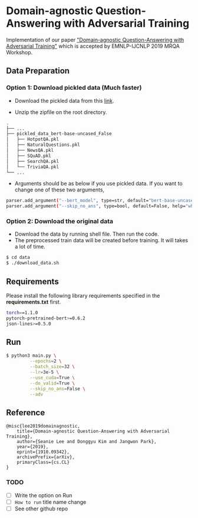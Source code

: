 # Domain-agnostic Question-Answering with Adversarial Training

Implementation of our paper ["Domain-agnostic Question-Answering with Adversarial Training"](https://arxiv.org/abs/1910.09342) which is accepted by EMNLP-IJCNLP 2019 MRQA Workshop.

## Data Preparation

### Option 1: Download pickled data (Much faster)

- Download the pickled data from this [link](https://drive.google.com/open?id=150ZzHpjo_ddeCICIOwXso6VRk2FoZ383).

- Unzip the zipfile on the root directory.

```bash
.
├── ...
├── pickled_data_bert-base-uncased_False
│   ├── HotpotQA.pkl
│   ├── NaturalQuestions.pkl
│   ├── NewsQA.pkl
│   ├── SQuAD.pkl
│   ├── SearchQA.pkl
│   └── TriviaQA.pkl
└── ...

```

- Arguments should be as below if you use pickled data. If you want to change one of these two arguments,

```bash
parser.add_argument("--bert_model", type=str, default="bert-base-uncased", help="bert model")
parser.add_argument("--skip_no_ans", type=bool, default=False, help="whether to exclude no answer example")
```

### Option 2: Download the original data

- Download the data by running shell file. Then run the code.
- The preprocessed train data will be created before training. It will takes a lot of time.

```bash
$ cd data
$ ./download_data.sh
```

## Requirements

Please install the following library requirements specified in the **requirements.txt** first.

```bash
torch==1.1.0
pytorch-pretrained-bert>=0.6.2
json-lines>=0.5.0
```

## Run

```bash
$ python3 main.py \
         --epochs=2 \
         --batch_size=32 \
         --lr=3e-5 \
         --use_cuda=True \
         --do_valid=True \
         --skip_no_ans=False \
         --adv
```

## Reference

```
@misc{lee2019domainagnostic,
    title={Domain-agnostic Question-Answering with Adversarial Training},
    author={Seanie Lee and Donggyu Kim and Jangwon Park},
    year={2019},
    eprint={1910.09342},
    archivePrefix={arXiv},
    primaryClass={cs.CL}
}
```

### TODO

- [ ] Write the option on Run
- [ ] `How to run` title name change
- [ ] See other github repo
